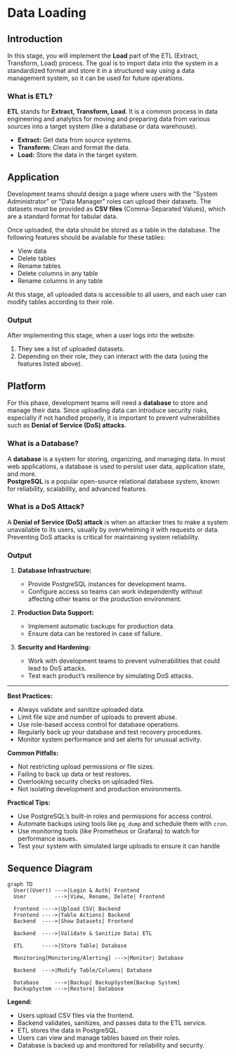 # Data Loading

## Introduction

In this stage, you will implement the **Load** part of the ETL (Extract, Transform, Load) process. The goal is to import data into the system in a standardized format and store it in a structured way using a data management system, so it can be used for future operations.

### What is ETL?

**ETL** stands for **Extract, Transform, Load**. It is a common process in data engineering and analytics for moving and preparing data from various sources into a target system (like a database or data warehouse).  

- **Extract:** Get data from source systems.  
- **Transform:** Clean and format the data.  
- **Load:** Store the data in the target system.

## Application

Development teams should design a page where users with the "System Administrator" or "Data Manager" roles can upload their datasets. The datasets must be provided as **CSV files** (Comma-Separated Values), which are a standard format for tabular data.

Once uploaded, the data should be stored as a table in the database. The following features should be available for these tables:

- View data
- Delete tables
- Rename tables
- Delete columns in any table
- Rename columns in any table

At this stage, all uploaded data is accessible to all users, and each user can modify tables according to their role.

### Output

After implementing this stage, when a user logs into the website:

1. They see a list of uploaded datasets.
2. Depending on their role, they can interact with the data (using the features listed above).

## Platform

For this phase, development teams will need a **database** to store and manage their data. Since uploading data can introduce security risks, especially if not handled properly, it is important to prevent vulnerabilities such as **Denial of Service (DoS) attacks**.

### What is a Database?

A **database** is a system for storing, organizing, and managing data. In most web applications, a database is used to persist user data, application state, and more.  
**PostgreSQL** is a popular open-source relational database system, known for reliability, scalability, and advanced features.

### What is a DoS Attack?

A **Denial of Service (DoS) attack** is when an attacker tries to make a system unavailable to its users, usually by overwhelming it with requests or data. Preventing DoS attacks is critical for maintaining system reliability.

### Output

1. **Database Infrastructure:**
   - Provide PostgreSQL instances for development teams.
   - Configure access so teams can work independently without affecting other teams or the production environment.

2. **Production Data Support:**
   - Implement automatic backups for production data.
   - Ensure data can be restored in case of failure.

3. **Security and Hardening:**
   - Work with development teams to prevent vulnerabilities that could lead to DoS attacks.
   - Test each product’s resilience by simulating DoS attacks.

---

**Best Practices:**

- Always validate and sanitize uploaded data.
- Limit file size and number of uploads to prevent abuse.
- Use role-based access control for database operations.
- Regularly back up your database and test recovery procedures.
- Monitor system performance and set alerts for unusual activity.

**Common Pitfalls:**

- Not restricting upload permissions or file sizes.
- Failing to back up data or test restores.
- Overlooking security checks on uploaded files.
- Not isolating development and production environments.

**Practical Tips:**

- Use PostgreSQL’s built-in roles and permissions for access control.
- Automate backups using tools like `pg_dump` and schedule them with `cron`.
- Use monitoring tools (like Prometheus or Grafana) to watch for performance issues.
- Test your system with simulated large uploads to ensure it can handle

## Sequence Diagram

```mermaid
graph TD
  User((User)) --->|Login & Auth| Frontend
  User         --->|View, Rename, Delete| Frontend

  Frontend ---->|Upload CSV| Backend
  Frontend ---->|Table Actions| Backend
  Backend  ---->|Show Datasets| Frontend

  Backend  ---->|Validate & Sanitize Data| ETL

  ETL      ---->|Store Table| Database

  Monitoring[Monitoring/Alerting] --->|Monitor| Database

  Backend  --->|Modify Table/Columns| Database

  Database     --->|Backup| BackupSystem[Backup System]
  BackupSystem --->|Restore| Database
```

**Legend:**

- Users upload CSV files via the frontend.
- Backend validates, sanitizes, and passes data to the ETL service.
- ETL stores the data in PostgreSQL.
- Users can view and manage tables based on their roles.
- Database is backed up and monitored for reliability and security.
